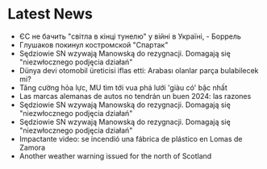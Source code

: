 # Latest News
-  ЄС не бачить "світла в кінці тунелю" у війні в Україні, - Боррель
-  Глушаков покинул костромской "Спартак"
-  Sędziowie SN wzywają Manowską do rezygnacji. Domagają się "niezwłocznego podjęcia działań"
-  Dünya devi otomobil üreticisi iflas etti: Arabası olanlar parça bulabilecek mi?
-  Tăng cường hỏa lực, MU tìm tới vua phá lưới 'giàu có' bậc nhất
-  Las marcas alemanas de autos no tendrán un buen 2024: las razones
-  Sędziowie SN wzywają Manowską do rezygnacji. Domagają się "niezwłocznego podjęcia działań"
-  Sędziowie SN wzywają Manowską do rezygnacji. Domagają się "niezwłocznego podjęcia działań"
-  Impactante video: se incendió una fábrica de plástico en Lomas de Zamora
-  Another weather warning issued for the north of Scotland
